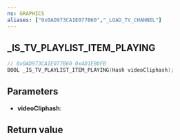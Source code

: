 ```yaml
---
ns: GRAPHICS
aliases: ["0x0AD973CA1E077B60","_LOAD_TV_CHANNEL"]
---
```

## _IS_TV_PLAYLIST_ITEM_PLAYING

```c
// 0x0AD973CA1E077B60 0x4D1EB0FB
BOOL _IS_TV_PLAYLIST_ITEM_PLAYING(Hash videoCliphash);
```

## Parameters
* **videoCliphash**: 

## Return value
